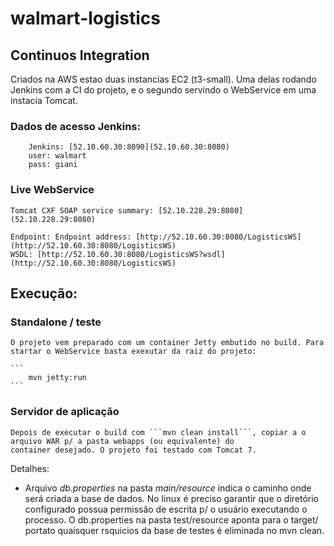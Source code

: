 walmart-logistics
=================


## Continuos Integration

Criados na AWS estao duas instancias EC2 (t3-small). Uma delas rodando Jenkins com a CI do projeto, e o segundo servindo o WebService
em uma instacia Tomcat.

### Dados de acesso Jenkins:

```
    Jenkins: [52.10.60.30:8090](52.10.60.30:8080)
    user: walmart
    pass: giani
```

### Live WebService
```
Tomcat CXF SOAP service summary: [52.10.228.29:8080](52.10.228.29:8080)

Endpoint: Endpoint address: [http://52.10.60.30:8080/LogisticsWS](http://52.10.60.30:8080/LogisticsWS)
WSDL: [http://52.10.60.30:8080/LogisticsWS?wsdl](http://52.10.60.30:8080/LogisticsWS)

```


## Execução:

### Standalone / teste

    O projeto vem preparado com um container Jetty embutido no build. Para startar o WebService basta exexutar da raiz do projeto:

    ```
        mvn jetty:run
    ```

### Servidor de aplicação

    Depois de executar o build com ```mvn clean install```, copiar a o arquivo WAR p/ a pasta webapps (ou equivalente) do
    container desejado. O projeto foi testado com Tomcat 7.

Detalhes:

* Arquivo *db.properties* na pasta *main/resource* indica o caminho onde será criada a base de dados. No linux é preciso garantir que
o diretório configurado possua permissão de escrita p/ o usuário executando o processo. O db.properties na pasta test/resource
aponta para o target/ portato quaisquer rsquicios da base de testes é eliminada no mvn clean.



